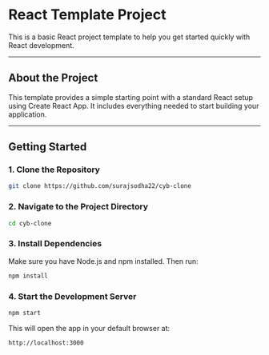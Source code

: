 # React Template Project

This is a basic React project template to help you get started quickly with React development.

---

## About the Project

This template provides a simple starting point with a standard React setup using Create React App. It includes everything needed to start building your application.

---

## Getting Started

### 1. Clone the Repository

```bash
git clone https://github.com/surajsodha22/cyb-clone
```

### 2. Navigate to the Project Directory

```bash
cd cyb-clone
```

### 3. Install Dependencies

Make sure you have Node.js and npm installed. Then run:

```bash
npm install
```

### 4. Start the Development Server

```bash
npm start
```

This will open the app in your default browser at:

```
http://localhost:3000
